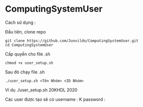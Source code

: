 # ComputingSystemUser

Cách sử dụng :

Đầu tiên, clone repo
```
git clone https://github.com/Junvildo/ComputingSystemUser.git
cd ComputingSystemUser
```

Cấp quyền cho file .sh
```
chmod +x user_setup.sh
```
Sau đó chạy file .sh
```
./user_setup.sh <Tên Nhóm> <ID Nhóm>
```
Ví dụ ./user_setup.sh 20KHDL 2020

Các user được tạo sẽ có
username : K<MSSV>
password : <MSSV>
